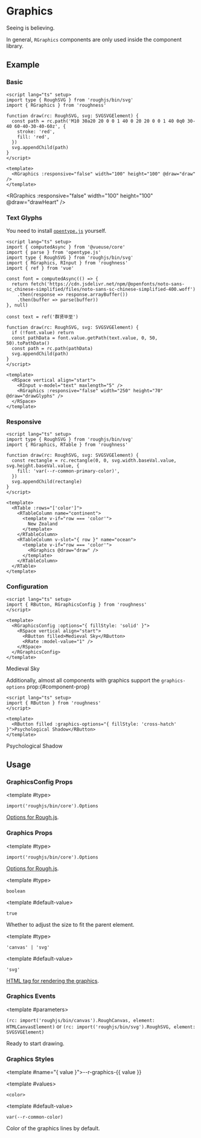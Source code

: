 <script lang="ts" setup>
import { computedAsync } from '@vueuse/core'
import { parse } from 'opentype.js'
import { RButton, RCard, RDetails, RGraphics, RGraphicsConfig, RInput, RRate, RSpace, RTable, RTableColumn, RText } from 'roughness'
import type { RoughSVG } from 'roughjs/bin/svg'
import { ref } from 'vue'

function drawHeart(rc: RoughSVG, svg: SVGSVGElement) {
  const path = rc.path('M10 30a20 20 0 0 1 40 0 20 20 0 0 1 40 0q0 30-40 60-40-30-40-60z', {
    stroke: 'red',
    fill: 'red',
  })
  svg.appendChild(path)
}

function drawOcean(rc: RoughSVG, svg: SVGSVGElement) {
  const rectangle = rc.rectangle(0, 0, svg.width.baseVal.value, svg.height.baseVal.value, {
    fill: 'var(--r-common-primary-color)',
  })
  svg.appendChild(rectangle)
}

const font = computedAsync(() => {
  return fetch('https://cdn.jsdelivr.net/npm/@openfonts/noto-sans-sc_chinese-simplified/files/noto-sans-sc-chinese-simplified-400.woff')
    .then(response => response.arrayBuffer())
    .then(buffer => parse(buffer))
}, null)

const text = ref('群贤毕至')

function drawGlyphs(rc: RoughSVG, svg: SVGSVGElement) {
  if (!font.value) return
  const pathData = font.value.getPath(text.value, 0, 50, 50).toPathData()
  const path = rc.path(pathData, {
    fill: 'var(--r-common-color)',
  })
  svg.appendChild(path)
}
</script>

# Graphics

Seeing is believing.

<RCard type="warning">

In general, `RGraphics` components are only used inside the component library.

</RCard>

## Example

### Basic

<RDetails>
  <template #summary>Show Code</template>

```vue
<script lang="ts" setup>
import type { RoughSVG } from 'roughjs/bin/svg'
import { RGraphics } from 'roughness'

function draw(rc: RoughSVG, svg: SVGSVGElement) {
  const path = rc.path('M10 30a20 20 0 0 1 40 0 20 20 0 0 1 40 0q0 30-40 60-40-30-40-60z', {
    stroke: 'red',
    fill: 'red',
  })
  svg.appendChild(path)
}
</script>

<template>
  <RGraphics :responsive="false" width="100" height="100" @draw="draw" />
</template>
```

</RDetails>

<RGraphics :responsive="false" width="100" height="100" @draw="drawHeart" />

### Text Glyphs

<RCard type="comment">

You need to install [`opentype.js`](https://www.npmjs.com/package/opentype.js) yourself.

</RCard>

<RDetails>
  <template #summary>Show Code</template>

```vue
<script lang="ts" setup>
import { computedAsync } from '@vueuse/core'
import { parse } from 'opentype.js'
import type { RoughSVG } from 'roughjs/bin/svg'
import { RGraphics, RInput } from 'roughness'
import { ref } from 'vue'

const font = computedAsync(() => {
  return fetch('https://cdn.jsdelivr.net/npm/@openfonts/noto-sans-sc_chinese-simplified/files/noto-sans-sc-chinese-simplified-400.woff')
    .then(response => response.arrayBuffer())
    .then(buffer => parse(buffer))
}, null)

const text = ref('群贤毕至')

function draw(rc: RoughSVG, svg: SVGSVGElement) {
  if (!font.value) return
  const pathData = font.value.getPath(text.value, 0, 50, 50).toPathData()
  const path = rc.path(pathData)
  svg.appendChild(path)
}
</script>

<template>
  <RSpace vertical align="start">
    <RInput v-model="text" maxlength="5" />
    <RGraphics :responsive="false" width="250" height="70" @draw="drawGlyphs" />
  </RSpace>
</template>
```

</RDetails>

<RSpace vertical align="start">
  <RInput v-model="text" maxlength="5" />
  <RGraphics :responsive="false" width="250" height="70" @draw="drawGlyphs" />
</RSpace>

### Responsive

<RDetails>
  <template #summary>Show Code</template>

```vue
<script lang="ts" setup>
import type { RoughSVG } from 'roughjs/bin/svg'
import { RGraphics, RTable } from 'roughness'

function draw(rc: RoughSVG, svg: SVGSVGElement) {
  const rectangle = rc.rectangle(0, 0, svg.width.baseVal.value, svg.height.baseVal.value, {
    fill: 'var(--r-common-primary-color)',
  })
  svg.appendChild(rectangle)
}
</script>

<template>
  <RTable :rows="['color']">
    <RTableColumn name="continent">
      <template v-if="row === 'color'">
        New Zealand
      </template>
    </RTableColumn>
    <RTableColumn v-slot="{ row }" name="ocean">
      <template v-if="row === 'color'">
        <RGraphics @draw="draw" />
      </template>
    </RTableColumn>
  </RTable>
</template>
```

</RDetails>

<RTable :rows="['color']">
  <RTableColumn v-slot="{ row }" name="continent">
    <template v-if="row === 'color'">
      New Zealand
    </template>
  </RTableColumn>
  <RTableColumn v-slot="{ row }" name="ocean">
    <template v-if="row === 'color'">
      <RGraphics @draw="drawOcean" />
    </template>
  </RTableColumn>
</RTable>

### Configuration

<RDetails>
  <template #summary>Show Code</template>

```vue
<script lang="ts" setup>
import { RButton, RGraphicsConfig } from 'roughness'
</script>

<template>
  <RGraphicsConfig :options="{ fillStyle: 'solid' }">
    <RSpace vertical align="start">
      <RButton filled>Medieval Sky</RButton>
      <RRate :model-value="1" />
    </RSpace>
  </RGraphicsConfig>
</template>
```

</RDetails>

<RGraphicsConfig :options="{ fillStyle: 'solid' }">
  <RSpace vertical align="start">
    <RButton filled>Medieval Sky</RButton>
    <RRate :model-value="1" />
  </RSpace>
</RGraphicsConfig>

Additionally, almost all components with graphics support the `graphics-options` prop:{#component-prop}

<RDetails>
  <template #summary>Show Code</template>

```vue
<script lang="ts" setup>
import { RButton } from 'roughness'
</script>

<template>
  <RButton filled :graphics-options="{ fillStyle: 'cross-hatch' }">Psychological Shadow</RButton>
</template>
```

</RDetails>

<RButton filled :graphics-options="{ fillStyle: 'cross-hatch' }">Psychological Shadow</RButton>

## Usage

### GraphicsConfig Props

<RPropsTable>

  <RProp name="options">

  <template #type>

  `import('roughjs/bin/core').Options`

  </template>

  [Options for Rough.js](https://github.com/rough-stuff/rough/wiki#options).

  </RProp>

</RPropsTable>

### Graphics Props

<RPropsTable>

  <RProp name="options">

  <template #type>

  `import('roughjs/bin/core').Options`

  </template>

  [Options for Rough.js](https://github.com/rough-stuff/rough/wiki#options).

  </RProp>

  <RProp name="responsive">

  <template #type>

  `boolean`

  </template>

  <template #default-value>

  `true`

  </template>

  Whether to adjust the size to fit the parent element.

  </RProp>

  <RProp name="tag">

  <template #type>

  `'canvas' | 'svg'`

  </template>

  <template #default-value>

  `'svg'`

  </template>

  [HTML tag for rendering the graphics](https://github.com/rough-stuff/rough/wiki#roughcanvas--roughsvg).

  </RProp>

</RPropsTable>

### Graphics Events

<REventsTable>

  <REvent name="draw">

  <template #parameters>

  `(rc: import('roughjs/bin/canvas').RoughCanvas, element: HTMLCanvasElement)` or `(rc: import('roughjs/bin/svg').RoughSVG, element: SVGSVGElement)`

  </template>

  Ready to start drawing.

  </REvent>

</REventsTable>

### Graphics Styles

<RStylesTable>

  <template #name="{ value }">--r-graphics-{{ value }}</template>

  <RStyle name="stroke-color">

  <template #values>

  `<color>`

  </template>

  <template #default-value>

  `var(--r-common-color)`

  </template>

  Color of the graphics lines by default.

  </RStyle>

</RStylesTable>

